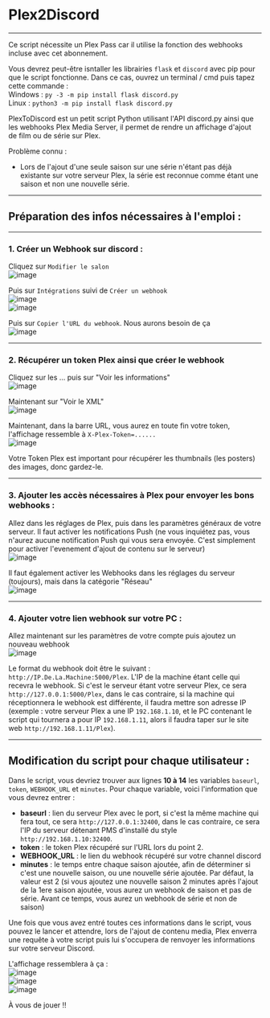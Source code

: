 # Plex2Discord
---
Ce script nécessite un Plex Pass car il utilise la fonction des webhooks incluse avec cet abonnement.

Vous devrez peut-être isntaller les librairies `flask` et `discord` avec pip pour que le script fonctionne. Dans ce cas, ouvrez un terminal / cmd puis tapez cette commande :  
Windows : `py -3 -m pip install flask discord.py`  
Linux : `python3 -m pip install flask discord.py`

PlexToDiscord est un petit script Python utilisant l'API discord.py ainsi que les webhooks Plex Media Server, il permet de rendre un affichage d'ajout de film ou de série sur Plex.

Problème connu :
- Lors de l'ajout d'une seule saison sur une série n'étant pas déjà existante sur votre serveur Plex, la série est reconnue comme étant une saison et non une nouvelle série.

-----
## Préparation des infos nécessaires à l'emploi :
---
### 1. Créer un Webhook sur discord :
  
Cliquez sur `Modifier le salon`  
![image](https://user-images.githubusercontent.com/65244389/184926967-6c7ddb5e-6b5a-4a8d-9ff0-531a5707d3c9.png)  
  
Puis sur `Intégrations` suivi de `Créer un webhook`  
![image](https://user-images.githubusercontent.com/65244389/184927035-0b8205d5-7713-4801-9d0e-60d6db15bb5a.png)  
![image](https://user-images.githubusercontent.com/65244389/184927089-584a7b47-f908-430e-8aeb-d2da191d3d1e.png)  
  
Puis sur `Copier l'URL du webhook`. Nous aurons besoin de ça  
![image](https://user-images.githubusercontent.com/65244389/184927120-2a591eb4-f4f4-4d9a-a14d-2af629c678f2.png)  
  
---
### 2. Récupérer un token Plex ainsi que créer le webhook

Cliquez sur les ... puis sur "Voir les informations"  
![image](https://user-images.githubusercontent.com/65244389/185386956-fd2d1e82-bfeb-4f7b-99ea-0cfc68544bb4.png)  

Maintenant sur "Voir le XML"  
![image](https://user-images.githubusercontent.com/65244389/185387531-2cc6a743-084a-489e-9635-f2fb7751238b.png)  

Maintenant, dans la barre URL, vous aurez en toute fin votre token, l'affichage ressemble à `X-Plex-Token=......`  
![image](https://user-images.githubusercontent.com/65244389/185387940-d7cc7790-afb2-4db6-9399-78a9c1015adc.png)  

Votre Token Plex est important pour récupérer les thumbnails (les posters) des images, donc gardez-le.
  
--- 
### 3. Ajouter les accès nécessaires à Plex pour envoyer les bons webhooks :
  
Allez dans les réglages de Plex, puis dans les paramètres généraux de votre serveur. Il faut activer les notifications Push (ne vous inquiétez pas, vous n'aurez aucune notification Push qui vous sera envoyée. C'est simplement pour activer l'evenement d'ajout de contenu sur le serveur)   
![image](https://user-images.githubusercontent.com/65244389/185389549-c335cfe5-42ee-4073-af35-d4818d1df591.png)  

Il faut également activer les Webhooks dans les réglages du serveur (toujours), mais dans la catégorie "Réseau"  
![image](https://user-images.githubusercontent.com/65244389/185390640-fc55057c-23cf-45a0-b911-b66077bc45d1.png)  
  
---
### 4. Ajouter votre lien webhook sur votre PC :

Allez maintenant sur les paramètres de votre compte puis ajoutez un nouveau webhook  
![image](https://user-images.githubusercontent.com/65244389/185391158-9655a5c5-4d71-4198-ab1c-7d4e9392d605.png)  

Le format du webhook doit être le suivant : `http://IP.De.La.Machine:5000/Plex`. L'IP de la machine étant celle qui recevra le webhook. Si c'est le serveur étant votre serveur Plex, ce sera `http://127.0.0.1:5000/Plex`, dans le cas contraire, si la machine qui réceptionnera le webhook est différente, il faudra mettre son adresse IP (exemple : votre serveur Plex a une IP `192.168.1.10`, et le PC contenant le script qui tournera a pour IP `192.168.1.11`, alors il faudra taper sur le site web `http://192.168.1.11/Plex`).
  
-----
## Modification du script pour chaque utilisateur :

Dans le script, vous devriez trouver aux lignes **10 à 14** les variables `baseurl`, `token`, `WEBHOOK_URL` et `minutes`.
Pour chaque variable, voici l'information que vous devrez entrer :  
- **baseurl** : lien du serveur Plex avec le port, si c'est la même machine qui fera tout, ce sera `http://127.0.0.1:32400`, dans le cas contraire, ce sera l'IP du serveur détenant PMS d'installé du style `http://192.168.1.10:32400`.
- **token** : le token Plex récupéré sur l'URL lors du point 2.
- **WEBHOOK_URL** : le lien du webhook récupéré sur votre channel discord
- **minutes** : le temps entre chaque saison ajoutée, afin de déterminer si c'est une nouvelle saison, ou une nouvelle série ajoutée. Par défaut, la valeur est 2 (si vous ajoutez une nouvelle saison 2 minutes après l'ajout de la 1ere saison ajoutée, vous aurez un webhook de saison et pas de série. Avant ce temps, vous aurez un webhook de série et non de saison)

Une fois que vous avez entré toutes ces informations dans le script, vous pouvez le lancer et attendre, lors de l'ajout de contenu media, Plex enverra une requête à votre script puis lui s'occupera de renvoyer les informations sur votre serveur Discord.  

L'affichage ressemblera à ça :  
![image](https://user-images.githubusercontent.com/65244389/185920389-a75d1132-d722-46da-be64-7202836cbfcb.png)  
![image](https://user-images.githubusercontent.com/65244389/185920193-f7518580-0861-4cf8-9475-7acd9dfb0d83.png)  
![image](https://user-images.githubusercontent.com/65244389/185920245-5cf2a32b-f60d-4c27-8a99-4567aaab7991.png)  

À vous de jouer !!

